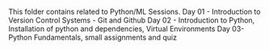 This folder contains related to Python/ML Sessions.
Day 01 - Introduction to Version Control Systems - Git and Github
Day 02 - Introduction to Python, Installation of python and dependencies, Virtual Environments
Day 03- Python Fundamentals, small assignments and quiz